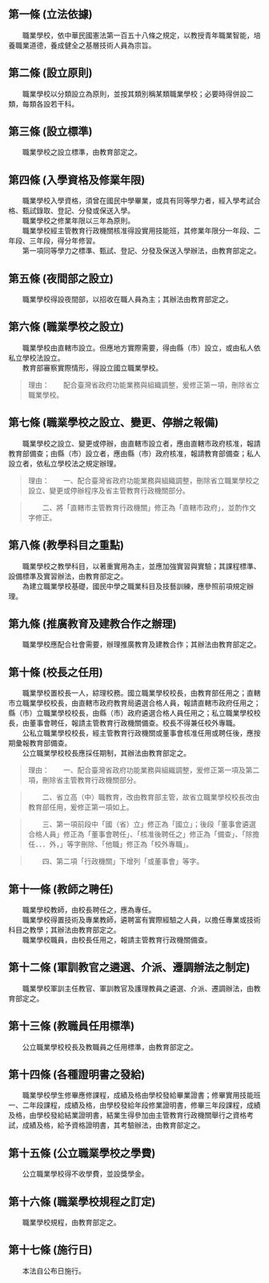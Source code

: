 第一條 (立法依據)
-----------------
　　職業學校，依中華民國憲法第一百五十八條之規定，以教授青年職業智能，培養職業道德，養成健全之基層技術人員為宗旨。  


第二條 (設立原則)
-----------------
　　職業學校以分類設立為原則，並按其類別稱某類職業學校；必要時得併設二類，每類各設若干科。  


第三條 (設立標準)
-----------------
　　職業學校之設立標準，由教育部定之。  


第四條 (入學資格及修業年限)
---------------------------
　　職業學校入學資格，須曾在國民中學畢業，或具有同等學力者，經入學考試合格、甄試錄取、登記、分發或保送入學。  
　　職業學校之修業年限以三年為原則。  
　　職業學校經主管教育行政機關核准得設實用技能班，其修業年限分一年段、二年段、三年段，得分年修習。  
　　第一項同等學力之標準、甄試、登記、分發及保送入學辦法，由教育部定之。  


第五條 (夜間部之設立)
---------------------
　　職業學校得設夜間部，以招收在職人員為主；其辦法由教育部定之。  


第六條 (職業學校之設立)
-----------------------
　　職業學校由直轄市設立。但應地方實際需要，得由縣（市）設立，或由私人依私立學校法設立。  
　　教育部審察實際情形，得設立國立職業學校。  
> 理由：　　配合臺灣省政府功能業務與組織調整，爰修正第一項，刪除省立職業學校。



第七條 (職業學校之設立、變更、停辦之報備)
-----------------------------------------
　　職業學校之設立、變更或停辦，由直轄市設立者，應由直轄市政府核准，報請教育部備查；由縣（市）設立者，應由縣（市）政府核准，報請教育部備查；私人設立者，依私立學校法之規定辦理。  
> 理由：　　一、配合臺灣省政府功能業務與組織調整，刪除省立職業學校之設立、變更或停辦程序及省主管教育行政機關部分。

> 　　二、將「直轄市主管教育行政機關」修正為「直轄市政府」，並酌作文字修正。



第八條 (教學科目之重點)
-----------------------
　　職業學校之教學科目，以著重實用為主，並應加強實習與實驗；其課程標準、設備標準及實習辦法，由教育部定之。  
　　為建立職業學校基礎，國民中學之職業科目及技藝訓練，應參照前項規定辦理。  


第九條 (推廣教育及建教合作之辦理)
---------------------------------
　　職業學校應配合社會需要，辦理推廣教育及建教合作；其辦法由教育部定之。  


第十條 (校長之任用)
-------------------
　　職業學校置校長一人，綜理校務。國立職業學校校長，由教育部任用之；直轄市立職業學校校長，由直轄市政府教育局遴選合格人員，報請直轄市政府任用之；縣（市）立職業學校校長，由縣（市）政府遴選合格人員任用之；私立職業學校校長，由董事會聘任，報請主管教育行政機關備查。校長不得兼任校外專職。  
　　公私立職業學校校長，經主管教育行政機關或董事會核准任用或聘任後，應按期彙報教育部備查。  
　　公立職業學校校長應採任期制，其辦法由教育部定之。  
> 理由：　　一、配合臺灣省政府功能業務與組織調整，爰修正第一項及第二項，刪除省主管教育行政機關部分。

> 　　二、省立高（中）職教育，改由教育部主管，故省立職業學校校長改由教育部任用，爰修正第一項如上。

> 　　三、第一項前段中「國（省）立」修正為「國立」；後段「董事會遴選合格人員」修正為「董事會聘任」、「核准後聘任之」修正為「備查」、「除擔任．．．外，」等字刪除、「他職」修正為「校外專職」。

> 　　四、第二項「行政機關」下增列「或董事會」等字。



第十一條 (教師之聘任)
---------------------
　　職業學校教師，由校長聘任之，應為專任。  
　　職業學校得置技術及專業教師，遴聘富有實際經驗之人員，以擔任專業或技術科目之教學；其辦法由教育部定之。  
　　職業學校職員，由校長任用之，報請主管教育行政機關備查。  


第十二條 (軍訓教官之遴選、介派、遷調辦法之制定)
-----------------------------------------------
　　職業學校軍訓主任教官、軍訓教官及護理教員之遴選、介派、遷調辦法，由教育部定之。  


第十三條 (教職員任用標準)
-------------------------
　　公立職業學校校長及教職員之任用標準，由教育部定之。  


第十四條 (各種證明書之發給)
---------------------------
　　職業學校學生修畢應修課程，成績及格由學校發給畢業證書；修畢實用技能班一、二年段課程，成績及格，由學校發給年段修業證明書，修畢三年段課程，成績及格，由學校發給結業證明書，結業生得參加由主管教育行政機關舉行之資格考試，成績及格，給予資格證明書，其考驗辦法，由教育部定之。  


第十五條 (公立職業學校之學費)
-----------------------------
　　公立職業學校得不收學費，並設獎學金。  


第十六條 (職業學校規程之訂定)
-----------------------------
　　職業學校規程，由教育部定之。  


第十七條 (施行日)
-----------------
　　本法自公布日施行。
